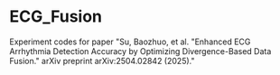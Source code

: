 # ECG_Fusion
Experiment codes for paper "Su, Baozhuo, et al. "Enhanced ECG Arrhythmia Detection Accuracy by Optimizing Divergence-Based Data Fusion." arXiv preprint arXiv:2504.02842 (2025)." 
